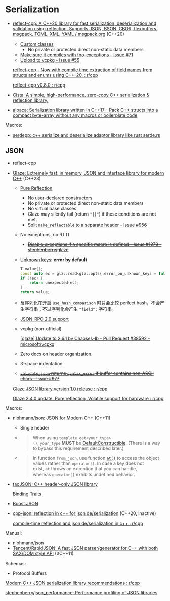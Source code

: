 # Serialization
- [reflect-cpp: A C++20 library for fast serialization, deserialization and validation using reflection. Supports JSON, BSON, CBOR, flexbuffers, msgpack, TOML, XML, YAML / msgpack.org](https://github.com/getml/reflect-cpp) (C++20)
  - [Custom classes](https://github.com/getml/reflect-cpp/blob/main/docs/custom_classes.md)
    - No private or protected direct non-static data members
  - [Make sure it compiles with fno-exceptions - Issue #71](https://github.com/getml/reflect-cpp/issues/71)
  - [Upload to vcpkg - Issue #55](https://github.com/getml/reflect-cpp/issues/55)

  [reflect-cpp - Now with compile time extraction of field names from structs and enums using C++-20. : r/cpp](https://www.reddit.com/r/cpp/comments/18ecqu8/reflectcpp_now_with_compile_time_extraction_of/)

  [reflect-cpp v0.8.0 : r/cpp](https://www.reddit.com/r/cpp/comments/1bild6p/reflectcpp_v080/)

- [Cista: A simple, high-performance, zero-copy C++ serialization & reflection library.](https://github.com/felixguendling/cista)
- [alpaca: Serialization library written in C++17 - Pack C++ structs into a compact byte-array without any macros or boilerplate code](https://github.com/p-ranav/alpaca)

Macros:
- [serdepp: c++ serialize and deserialize adaptor library like rust serde.rs](https://github.com/injae/serdepp)

## JSON
- reflect-cpp
- [Glaze: Extremely fast, in memory, JSON and interface library for modern C++](https://github.com/stephenberry/glaze) (C++23)
  - [Pure Reflection](https://github.com/stephenberry/glaze/blob/main/docs/pure-reflection.md)
    - No user-declared constructors
    - No private or protected direct non-static data members
    - No virtual base classes
    - Glaze may silently fail (return `"{}"`) if these conditions are not met.
    - [Split `make_reflectable` to a separate header - Issue #956](https://github.com/stephenberry/glaze/issues/956)
  - No exceptions, no RTTI
    - ~~[Disable exceptions if a specific macro is defined - Issue #1279 - stephenberry/glaze](https://github.com/stephenberry/glaze/issues/1279)~~
  - [Unknown keys](https://github.com/stephenberry/glaze/blob/main/docs/unknown-keys.md): **error by default**
    ```cpp
    T value{};
    const auto ec = glz::read<glz::opts{.error_on_unknown_keys = false}>(value, buffer);
    if (!ec) {
        return unexpected(ec);
    }
    return value;
    ```
  - 反序列化在开启 `use_hash_comparison` 时只会比较 perfect hash，不会产生字符串；不过序列化会产生 `"field":` 字符串。
  - [JSON-RPC 2.0 support](https://github.com/stephenberry/glaze/blob/main/docs/rpc/json-rpc.md)
  - vcpkg (non-official)

    [\[glaze\] Update to 2.6.1 by Chaoses-Ib - Pull Request #38592 - microsoft/vcpkg](https://github.com/microsoft/vcpkg/pull/38592)

  - Zero docs on header organization.
  - 3-space indentation
  - ~~[`validate_json` returns `syntax_error` if buffer contains non-ASCII chars - Issue #977](https://github.com/stephenberry/glaze/issues/977)~~

  [Glaze JSON library version 1.0 release : r/cpp](https://www.reddit.com/r/cpp/comments/11fanh5/glaze_json_library_version_10_release/)

  [Glaze 2.4.0 update: Pure reflection, Volatile support for hardware : r/cpp](https://www.reddit.com/r/cpp/comments/1bpssce/glaze_240_update_pure_reflection_volatile_support/)

Macros:
- [nlohmann/json: JSON for Modern C++](https://github.com/nlohmann/json) (C++11)
  - Single header
  - > When using `template get<your_type>()`, `your_type` **MUST** be [DefaultConstructible](https://en.cppreference.com/w/cpp/named_req/DefaultConstructible). (There is a way to bypass this requirement described later.)
  - > In function `from_json`, use function [`at()`](https://json.nlohmann.me/api/basic_json/at/) to access the object values rather than `operator[]`. In case a key does not exist, `at` throws an exception that you can handle, whereas `operator[]` exhibits undefined behavior.
- [taoJSON: C++ header-only JSON library](https://github.com/taocpp/json)

  [Binding Traits](https://github.com/taocpp/json/blob/main/doc/Binding-Traits.md)
- [Boost.JSON](https://github.com/boostorg/json)
- [cpp-json: reflection in c++ for json de/serialization](https://github.com/jake-stewart/cpp-json) (C++20, inactive)

  [compile-time reflection and json de/serialization in c++ : r/cpp](https://www.reddit.com/r/cpp/comments/152g5tb/compiletime_reflection_and_json_deserialization/)

Manual:
- nlohmann/json
- [Tencent/RapidJSON: A fast JSON parser/generator for C++ with both SAX/DOM style API](https://github.com/Tencent/rapidjson) (≤C++11)

Schemas:
- Protocol Buffers

[Modern C++ JSON serialization library recommendations : r/cpp](https://www.reddit.com/r/cpp/comments/cmqawn/modern_c_json_serialization_library/)

[stephenberry/json\_performance: Performance profiling of JSON libraries](https://github.com/stephenberry/json_performance)